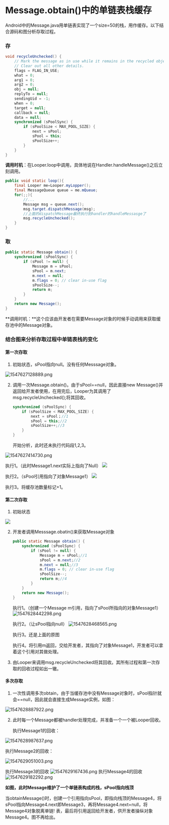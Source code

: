 # Message.obtain()中的单链表栈缓存

Android中的Message.java用单链表实现了一个size=50的栈，用作缓存。以下结合源码和图分析存取过程。

### 存

``` java
void recycleUnchecked() {
    // Mark the message as in use while it remains in the recycled object pool.
    // Clear out all other details.
    flags = FLAG_IN_USE;
    what = 0;
    arg1 = 0;
    arg2 = 0;
    obj = null;
    replyTo = null;
    sendingUid = -1;
    when = 0;
    target = null;
    callback = null;
    data = null;
    synchronized (sPoolSync) {
        if (sPoolSize < MAX_POOL_SIZE) {
            next = sPool;
            sPool = this;
            sPoolSize++;
        }
    }
}
```

**调用时机**：在Looper.loop中调用，具体地说在Handler.handleMessage()之后立刻调用。

``` java
public void static loop(){
    final Looper me=Looper.myLopper();
    final MessageQueue queue = me.mQueue;
    for(;;){
        //...
        Message msg = queue.next();
        msg.target.dispatchMessage(msg);
        //上面的dispatchMessage最终执行到handler的handleMessasge了
        msg.recycleUnchecked();
    }
}
```



### 取

``` java
public static Message obtain() {
    synchronized (sPoolSync) {
        if (sPool != null) {
            Message m = sPool;
            sPool = m.next;
            m.next = null;
            m.flags = 0; // clear in-use flag
            sPoolSize--;
            return m;
        }
    }
    return new Message();
}
```

**调用时机：**这个应该由开发者在需要Message对象的时候手动调用来获取缓存池中的Message对象。



### 结合图来分析存取过程中单链表栈的变化

#### 第一次存取

1. 初始状态，sPool指向null。没有任何Messsage对象。

![1547627128889.png](https://upload-images.jianshu.io/upload_images/7177220-0681293feda3b545.png?imageMogr2/auto-orient/strip%7CimageView2/2/w/1240)

2. 调用一次Message.obtain()。由于sPool==null，因此直接new Message()并返回给开发者使用，在用完后，Looper为其调用了 msg.recycleUnchecked();将其回收。

   ``` java
   synchronized (sPoolSync) {
       if (sPoolSize < MAX_POOL_SIZE) {
           next = sPool；//1
           sPool = this;//2
           sPoolSize++;//3
       }
   }
   ```

   开始分析，此时还未执行代码段1,2,3。

 ![1547627414730.png](https://upload-images.jianshu.io/upload_images/7177220-2e803375a8817c6d.png?imageMogr2/auto-orient/strip%7CimageView2/2/w/1240)

   执行1。（此时Message1.next实际上指向了Null）
![](https://upload-images.jianshu.io/upload_images/7177220-32a6ac31cdecf1a8.png?imageMogr2/auto-orient/strip%7CimageView2/2/w/1240)

   执行2。（sPool引用指向了对象Message1）
![](https://upload-images.jianshu.io/upload_images/7177220-6713a7ca06edb9d2.png?imageMogr2/auto-orient/strip%7CimageView2/2/w/1240)


   执行3。将缓存池数量标记+1。

#### 第二次存取

1. 初始状态

![](https://upload-images.jianshu.io/upload_images/7177220-6713a7ca06edb9d2.png?imageMogr2/auto-orient/strip%7CimageView2/2/w/1240)

2. 开发者调用Messsage.obatin()来获取Message对象

   ``` java
   public static Message obtain() {
       synchronized (sPoolSync) {
           if (sPool != null) {
               Message m = sPool;//1
               sPool = m.next;//2
               m.next = null;//3
               m.flags = 0; // clear in-use flag
               sPoolSize--;
               return m;//4
           }
       }
       return new Message();
   }
   ```

   执行1。（创建一个Message m引用，指向了sPool所指向的对象Message1）
![1547628442298.png](https://upload-images.jianshu.io/upload_images/7177220-ead30088c7f79264.png?imageMogr2/auto-orient/strip%7CimageView2/2/w/1240)



   执行2。（让sPool指向null）
![1547628468565.png](https://upload-images.jianshu.io/upload_images/7177220-b7b1f14b8e3b0dd7.png?imageMogr2/auto-orient/strip%7CimageView2/2/w/1240)




   执行3。还是上面的原图

   执行4。将引用m返回，交给开发者，其指向了对象Message1，开发者可以拿着这个引用对其做处理。

   

3. 由Looper来调用msg.recycleUnchecked将其回收。其所有过程和第一次存取的回收过程如出一辙。

   
#### 多次存取

1. 一次性调用多次obtain，由于当缓存池中没有Message对象时，sPool指针就会==null，因此就会直接生成Message实例，如图：

 ![1547628887922.png](https://upload-images.jianshu.io/upload_images/7177220-3779d68feb0c0c1b.png?imageMogr2/auto-orient/strip%7CimageView2/2/w/1240)

2. 此时每一个Message都被handler处理完成，并准备一个一个被Looper回收。

   执行Message1的回收：

 ![1547628987637.png](https://upload-images.jianshu.io/upload_images/7177220-27506b615819d57b.png?imageMogr2/auto-orient/strip%7CimageView2/2/w/1240)

   执行Message2的回收：

  ![1547629051003.png](https://upload-images.jianshu.io/upload_images/7177220-9ef3dfdc1be898e4.png?imageMogr2/auto-orient/strip%7CimageView2/2/w/1240)


   执行Message3的回收
 ![1547629167436.png](https://upload-images.jianshu.io/upload_images/7177220-87f8263db4bbcf96.png?imageMogr2/auto-orient/strip%7CimageView2/2/w/1240)
   执行Message4的回收
![1547629182292.png](https://upload-images.jianshu.io/upload_images/7177220-08e7664e714d1744.png?imageMogr2/auto-orient/strip%7CimageView2/2/w/1240)

**如图，此时Message维护了一个单链表构成的栈，sPool指向栈顶**

当obtainMessage()时，创建一个引用指向sPool，即指向栈顶的Message4，将sPool指向Message4.next即Message3，再将Message4.next=null，将Message4对象脱离单链!
表，最后将引用返回给开发者，供开发者操纵对象Message4。图不再给出。



